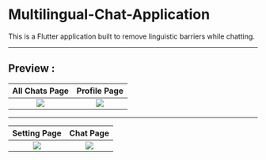 # Multilingual-Chat-Application

This is a Flutter application built to remove linguistic barriers while chatting.

---

## Preview :

All Chats Page | Profile Page
:---------:|:-----------:
![](./github_image/home.png)|![](./github_image/profile.png)

---

Setting Page | Chat Page
:---------:|:-----------:
![](./github_image/setting.png)|![](./github_image/chat.png)
